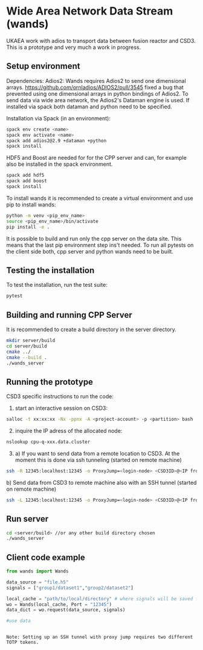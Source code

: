 # Wide Area Network Data Stream (wands)
UKAEA work with adios to transport data between fusion reactor and CSD3. This is a prototype and very much a work in progress. 

## Setup environment
<!-- The easiest way to run the code is to setup a conda environment and install adios2 as a conda package:

```bash
conda create -n <name> -c conda-forge adios2 numpy mpi4py h5py
```

Once the environment is created and all the packages are installed activate this environment:

```bash
conda activate <name>
``` -->

Dependencies:
Adios2: 
Wands requires Adios2 to send one dimensional arrays. https://github.com/ornladios/ADIOS2/pull/3545 fixed a bug that prevented using one dimensional arrays in python bindings of Adios2. To send data via wide area network, the Adios2's Dataman engine is used. If installed via spack both dataman and python need to be specified. 

Installation via Spack (in an environment):
```bash
spack env create <name>
spack env activate <name>
spack add adios2@2.9 +dataman +python
spack install
```

HDF5 and Boost are needed for for the CPP server and can, for example also be installed in the spack environment. 
```bash
spack add hdf5
spack add boost
spack install
```

To install wands it is recommended to create a virtual environment and use pip to install wands:
```bash
python -m venv <pip_env_name>
source <pip_env_name>/bin/activate
pip install -e .
```

It is possible to build and run only the cpp server on the data site. This means that the last pip environment step ins't needed. 
To run all pytests on the client side both, cpp server and python wands need to be built. 

## Testing the installation

To test the installation, run the test suite:

```bash
pytest
```

## Building and running  CPP Server

It is recommended to create a build directory in the server directory.
```bash
mkdir server/build
cd server/build
cmake ../
cmake --build .
./wands_server
```

## Running the prototype
CSD3 specific instructions to run the code:
1. start an interactive session on CSD3:

```bash 
salloc -t xx:xx:xx -Nx -ppnx -A <project-account> -p <partition> bash
```
2. inquire the IP adress of the allocated node:
``` bash
nslookup cpu-q-xxx.data.cluster
```
3. a) If you want to send data from a remote location to CSD3. At the moment this is done via ssh tunneling (started on remote machine)
```bash
ssh -R 12345:localhost:12345 -o ProxyJump=<login-node> <CSD3ID>@<IP from nslookup>
```

       
   b) Send data from CSD3 to remote machine also with an SSH tunnel (started on remote machine)
   
```bash
ssh -L 12345:localhost:12345 -o ProxyJump=<login-node> <CSD3ID>@<IP from nslookup>
```
  
## Run server
```bash
cd <server/build> //or any other build directory chosen
./wands_server
```
## Client code example 
```python
from wands import Wands

data_source = "file.h5"
signals = ["group1/dataset1","group2/dataset2"]

local_cache = "path/to/local/directory" # where signals will be saved for future requests
wo = Wands(local_cache, Port = "12345")
data_dict = wo.request(data_source, signals)

#use data
```
<!--         
   b) Send data from CSD3 to remote machine also with an SSH tunnel (started on remote machine)
   
```bash
ssh -L 12345:localhost:12345 -o ProxyJump=<login-node> <CSD3ID>@<IP from nslookup>
```
    - first start server on compute node: 
```bash
python dataman-server.py
```
    - then start receiver on remote host: 
```bash
python dataman-receiver.py -->
```
    
Note: Setting up an SSH tunnel with proxy jump requires two different TOTP tokens. 
